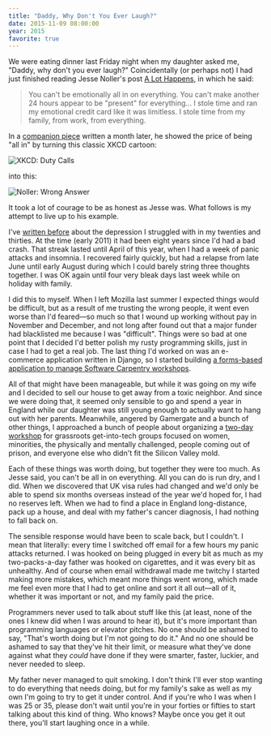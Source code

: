 ```yaml
---
title: "Daddy, Why Don't You Ever Laugh?"
date: 2015-11-09 08:00:00
year: 2015
favorite: true
---
```

<p>
  We were eating dinner last Friday night when my daughter asked me,
  "Daddy, why don't you ever laugh?"
  Coincidentally (or perhaps not)
  I had just finished reading
  Jesse Noller's post <a href="http://jessenoller.com/blog/2015/9/27/a-lot-happens">A Lot Happens</a>,
  in which he said:
</p>
<blockquote>
  <p>
    You can't be emotionally all in on everything.
    You can't make another 24 hours appear to be "present" for everything...
    I stole time and ran my emotional credit card like it was limitless.
    I stole time from my family, from work, from everything.
  </p>
</blockquote>
<p>
  In a <a href="http://jessenoller.com/blog/2015/10/31/community-boundaries">companion piece</a>
  written a month later,
  he showed the price of being "all in" by turning this classic XKCD cartoon:
</p>
<p>
  <img src="{{ '/files/2015/11/xkcd-duty-calls.png' | relative_url }}" alt="XKCD: Duty Calls" />
</p>
<p>
  into this:
</p>
<p>
  <img src="{{ '/files/2015/11/noller-wrong-answer.png' | relative_url }}" alt="Noller: Wrong Answer" />
</p>
<p>
  It took a lot of courage to be as honest as Jesse was.
  What follows is my attempt to live up to his example.
</p>
<p>
  I've <a href="{{ '/2011/02/09/lets-talk/' | relative_url }}">written before</a>
  about the depression I struggled with in my twenties and thirties.
  At the time (early 2011) it had been eight years since I'd had a bad crash.
  That streak lasted until April of this year,
  when I had a week of panic attacks and insomnia.
  I recovered fairly quickly,
  but had a relapse from late June until early August
  during which I could barely string three thoughts together.
  I was OK again until four very bleak days last week
  while on holiday with family.
</p>
<p>
  I did this to myself.
  When I left Mozilla last summer I expected things would be difficult,
  but as a result of me trusting the wrong people,
  it went even worse than I'd feared&mdash;so much so that
  I wound up working without pay in November and December,
  and not long after found out that a major funder had blacklisted me because I was "difficult".
  Things were so bad at one point that I decided I'd better polish my rusty programming skills,
  just in case I had to get a real job.
  The last thing I'd worked on was an e-commerce application written in Django,
  so I started building <a href="http://github.com/swcarpentry/amy/">a forms-based application to manage Software Carpentry workshops</a>.
</p>
<p>
  All of that might have been manageable,
  but while it was going on
  my wife and I decided to sell our house to get away from a toxic neighbor.
  And since we were doing that,
  it seemed only sensible to go and spend a year in England
  while our daughter was still young enough to actually want to hang out with her parents.
  Meanwhile,
  angered by Gamergate and a bunch of other things,
  I approached a bunch of people about organizing
  a <a href="{{ '/2015/06/12/teaching-tech-together/' | relative_url }}">two-day workshop</a>
  for grassroots get-into-tech groups focused on women,
  minorities,
  the physically and mentally challenged,
  people coming out of prison,
  and everyone else who didn't fit the Silicon Valley mold.
</p>
<p>
  Each of these things was worth doing,
  but together they were too much.
  As Jesse said,
  you can't be all in on everything.
  All you can do is run dry,
  and I did.
  When we discovered that UK visa rules had changed
  and we'd only be able to spend six months overseas
  instead of the year we'd hoped for,
  I had no reserves left.
  When we had to find a place in England long-distance,
  pack up a house,
  and deal with my father's cancer diagnosis,
  I had nothing to fall back on.
</p>
<p>
  The sensible response would have been to scale back,
  but I couldn't.
  I mean that literally:
  every time I switched off email for a few hours
  my panic attacks returned.
  I was hooked on being plugged in
  every bit as much as my two-packs-a-day father was hooked on cigarettes,
  and it was every bit as unhealthy.
  And of course when email withdrawal made me twitchy I started making more mistakes,
  which meant more things went wrong,
  which made me feel even more that I had to get online and sort it all out&mdash;all of it,
  whether it was important or not,
  and my family paid the price.
</p>
<p>
  Programmers never used to talk about stuff like this
  (at least, none of the ones I knew did when I was around to hear it),
  but it's more important than programming languages or elevator pitches.
  No one should be ashamed to say,
  "That's worth doing but I'm not going to do it."
  And no one should be ashamed to say that they've hit their limit,
  or measure what they've done against what they <em>could</em> have done
  if they were smarter, faster, luckier, and never needed to sleep.
</p>
<p>
  My father never managed to quit smoking.
  I don't think I'll ever stop wanting to do everything that needs doing,
  but for my family's sake as well as my own
  I'm going to try to get it under control.
  And if you're who I was when I was 25 or 35,
  please don't wait until you're in your forties or fifties
  to start talking about this kind of thing.
  Who knows?
  Maybe once you get it out there,
  you'll start laughing once in a while.
</p>
